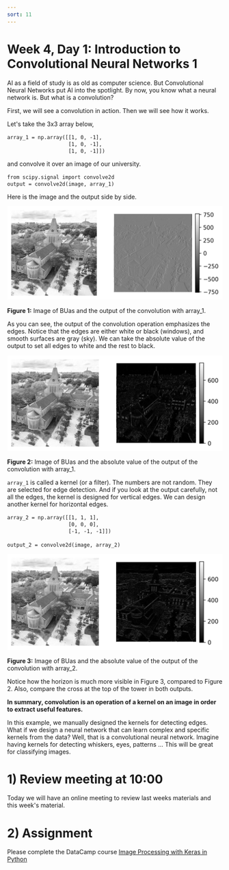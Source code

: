 ```yaml
---
sort: 11
---
```


# Week 4, Day 1: Introduction to Convolutional Neural Networks 1

AI as a field of study is as old as computer science. But Convolutional Neural Networks put AI into the spotlight. By now, you know what a neural network is. But what is a convolution?

First, we will see a convolution in action. Then we will see how it works.

Let's take the 3x3 array below,

```
array_1 = np.array([[1, 0, -1],
                    [1, 0, -1],
                    [1, 0, -1]])
```
and convolve it over an image of our university.

```
from scipy.signal import convolve2d
output = convolve2d(image, array_1)
```

Here is the image and the output side by side.

<img src="./images/Breda1.png" width="800">

**Figure 1:** Image of BUas and the output of the convolution with array_1.


As you can see, the output of the convolution operation emphasizes the edges. Notice that the edges are either white or black (windows), and smooth surfaces are gray (sky). We can take the absolute value of the output to set all edges to white and the rest to black.

<img src="./images/Breda2.png" width="800">

**Figure 2:** Image of BUas and the absolute value of the output of the convolution with array_1.


`array_1` is called a kernel (or a filter). The numbers are not random. They are selected for edge detection. And if you look at the output carefully, not all the edges, the kernel is designed for vertical edges. We can design another kernel for horizontal edges.

```
array_2 = np.array([[1, 1, 1],
                    [0, 0, 0],
                    [-1, -1, -1]])

output_2 = convolve2d(image, array_2)
```

<img src="./images/Breda3.png" width="800">

**Figure 3:** Image of BUas and the absolute value of the output of the convolution with array_2.


Notice how the horizon is much more visible in Figure 3, compared to Figure 2. Also, compare the cross at the top of the tower in both outputs.

**In summary, convolution is an operation of a kernel on an image in order to extract useful features.**

In this example, we manually designed the kernels for detecting edges. What if we design a neural network that can learn complex and specific kernels from the data? Well, that is a convolutional neural network. Imagine having kernels for detecting whiskers, eyes, patterns ... This will be great for classifying images.

# 1) Review meeting at 10:00

Today we will have an online meeting to review last weeks materials and this week's material.

# 2) Assignment

Please complete the DataCamp course [Image Processing with Keras in Python](https://app.datacamp.com/learn/courses/image-processing-with-keras-in-python)






